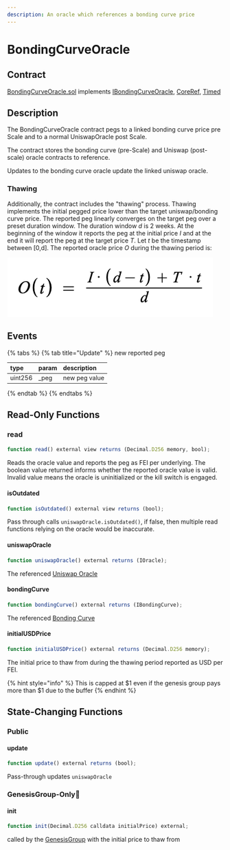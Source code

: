 ```yaml
---
description: An oracle which references a bonding curve price
---
```


# BondingCurveOracle

## Contract

[BondingCurveOracle.sol](https://github.com/fei-protocol/fei-protocol-core/blob/master/contracts/oracle/BondingCurveOracle.sol) implements [IBondingCurveOracle](https://github.com/fei-protocol/fei-protocol-core/blob/master/contracts/oracle/IBondingCurveOracle.sol), [CoreRef](https://github.com/fei-protocol/fei-protocol-core/blob/master/contracts/refs/CoreRef.sol), [Timed](https://github.com/fei-protocol/fei-protocol-core/blob/master/contracts/utils/Timed.sol)

## Description

The BondingCurveOracle contract pegs to a linked bonding curve price pre Scale and to a normal UniswapOracle post Scale.

The contract stores the bonding curve \(pre-Scale\) and Uniswap \(post-scale\) oracle contracts to reference.

Updates to the bonding curve oracle update the linked uniswap oracle.

### Thawing

Additionally, the contract includes the "thawing" process. Thawing implements the initial pegged price lower than the target uniswap/bonding curve price. The reported peg linearly converges on the target peg over a preset duration window. The duration window _d_ is 2 weeks. At the beginning of the window it reports the peg at the initial price _I_ and at the end it will report the peg at the target price _T_. Let _t_ be the timestamp between \[0,d\]. The reported oracle price _O_ during the thawing period is:

![](../../.gitbook/assets/screen-shot-2021-02-14-at-5.23.16-pm.png)

## Events

{% tabs %}
{% tab title="Update" %}
 new reported peg

| type | param | description |
| :--- | :--- | :--- |
| uint256 | \_peg | new peg value |
{% endtab %}
{% endtabs %}

## Read-Only Functions

### read

```javascript
function read() external view returns (Decimal.D256 memory, bool);
```

Reads the oracle value and reports the peg as FEI per underlying. The boolean value returned informs whether the reported oracle value is valid. Invalid value means the oracle is uninitialized or the kill switch is engaged.

#### isOutdated

```javascript
function isOutdated() external view returns (bool);
```

Pass through calls `uniswapOracle.isOutdated()`, if false, then multiple read functions relying on the oracle would be inaccurate.

#### uniswapOracle

```javascript
function uniswapOracle() external returns (IOracle);
```

The referenced [Uniswap Oracle](uniswaporacle.md)

#### bondingCurve

```javascript
function bondingCurve() external returns (IBondingCurve);
```

The referenced [Bonding Curve](../bondingcurve/)

#### initialUSDPrice

```javascript
function initialUSDPrice() external returns (Decimal.D256 memory);
```

The initial price to thaw from during the thawing period reported as USD per FEI.

{% hint style="info" %}
This is capped at $1 even if the genesis group pays more than $1 due to the buffer
{% endhint %}

## State-Changing Functions <a id="state-changing-functions"></a>

### Public

#### update

```javascript
function update() external returns (bool);
```

Pass-through updates `uniswapOracle`

### GenesisGroup-Only🚀

#### init

```javascript
function init(Decimal.D256 calldata initialPrice) external;
```

called by the [GenesisGroup](../genesis/genesisgroup.md) with the initial price to thaw from


